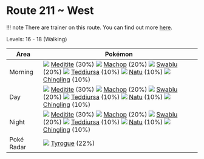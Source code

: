# Route 211 ~ West

!!! note
    There are trainer on this route. You can find out more [here](/trainer_changes/route_211__west/).

Levels: 16 - 18 (Walking)

Area       | Pokémon
---        | ---
Morning    | ![][307]  [Meditite] (30%) ![][066]  [Machop] (20%) ![][333]  [Swablu] (20%)  ![][216]  [Teddiursa] (10%) ![][177]  [Natu] (10%) ![][433]  [Chingling] (10%)<br>
Day        | ![][307]  [Meditite] (30%) ![][066]  [Machop] (20%) ![][333]  [Swablu] (20%)  ![][216]  [Teddiursa] (10%) ![][177]  [Natu] (10%) ![][433]  [Chingling] (10%)<br>
Night      | ![][307]  [Meditite] (30%) ![][066]  [Machop] (20%) ![][333]  [Swablu] (20%)  ![][216]  [Teddiursa] (10%) ![][177]  [Natu] (10%) ![][433]  [Chingling] (10%)<br>
Poké Radar | ![][236]  [Tyrogue] (22%)


[Machop]: /pokemon_changes/066/
[Natu]: /pokemon_changes/177/
[Teddiursa]: /pokemon_changes/216/
[Tyrogue]: /pokemon_changes/236/
[Meditite]: /pokemon_changes/307/
[Swablu]: /pokemon_changes/333/
[Chingling]: /pokemon_changes/433/
[066]: /img/pokemon/066.png
[177]: /img/pokemon/177.png
[216]: /img/pokemon/216.png
[236]: /img/pokemon/236.png
[307]: /img/pokemon/307.png
[333]: /img/pokemon/333.png
[433]: /img/pokemon/433.png
